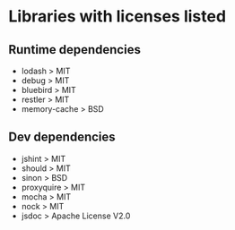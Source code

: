 # Libraries with licenses listed

## Runtime dependencies

* lodash > MIT
* debug > MIT
* bluebird > MIT
* restler > MIT
* memory-cache > BSD

## Dev dependencies

* jshint > MIT
* should > MIT
* sinon > BSD
* proxyquire > MIT
* mocha > MIT
* nock > MIT
* jsdoc > Apache License V2.0
